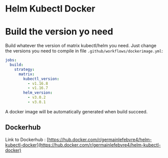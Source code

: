# Helm Kubectl Docker

# Build the version yo need
Build whatever the version of matrix kubectl/helm you need. Just change the versions you need to compile in file `.github/workflows/dockerimage.yml`:
```yaml
jobs:
  build:
    strategy:
      matrix:
        kubectl_version:
          - v1.16.8
          - v1.16.7
        helm_version:
          - v3.0.2
          - v3.0.1
```
A docker image will be automatically generated when build succeed.

## Dockerhub
Link to Dockerhub : [https://hub.docker.com/r/germainlefebvre4/helm-kubectl-docker](https://hub.docker.com/r/germainlefebvre4/helm-kubectl-docker)
